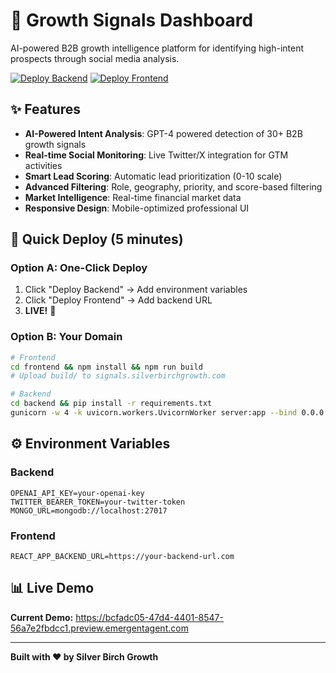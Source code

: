 # 🚀 Growth Signals Dashboard

AI-powered B2B growth intelligence platform for identifying high-intent prospects through social media analysis.

[![Deploy Backend](https://railway.app/button.svg)](https://railway.app/template/F4jZcr)
[![Deploy Frontend](https://vercel.com/button)](https://vercel.com/new/clone?repository-url=https://github.com/yourusername/growth-signals)

## ✨ Features

- **AI-Powered Intent Analysis**: GPT-4 powered detection of 30+ B2B growth signals
- **Real-time Social Monitoring**: Live Twitter/X integration for GTM activities  
- **Smart Lead Scoring**: Automatic lead prioritization (0-10 scale)
- **Advanced Filtering**: Role, geography, priority, and score-based filtering
- **Market Intelligence**: Real-time financial market data
- **Responsive Design**: Mobile-optimized professional UI

## 🚀 Quick Deploy (5 minutes)

### Option A: One-Click Deploy
1. Click "Deploy Backend" → Add environment variables
2. Click "Deploy Frontend" → Add backend URL  
3. **LIVE!** 🎉

### Option B: Your Domain
```bash
# Frontend
cd frontend && npm install && npm run build
# Upload build/ to signals.silverbirchgrowth.com

# Backend  
cd backend && pip install -r requirements.txt
gunicorn -w 4 -k uvicorn.workers.UvicornWorker server:app --bind 0.0.0.0:8001
```

## ⚙️ Environment Variables

### Backend
```
OPENAI_API_KEY=your-openai-key
TWITTER_BEARER_TOKEN=your-twitter-token  
MONGO_URL=mongodb://localhost:27017
```

### Frontend
```
REACT_APP_BACKEND_URL=https://your-backend-url.com
```

## 📊 Live Demo

**Current Demo:** https://bcfadc05-47d4-4401-8547-56a7e2fbdcc1.preview.emergentagent.com

---

**Built with ❤️ by Silver Birch Growth**
